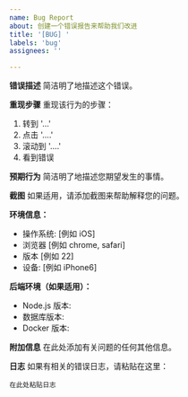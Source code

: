```yaml
---
name: Bug Report
about: 创建一个错误报告来帮助我们改进
title: '[BUG] '
labels: 'bug'
assignees: ''

---
```


**错误描述**
简洁明了地描述这个错误。

**重现步骤**
重现该行为的步骤：
1. 转到 '...'
2. 点击 '....'
3. 滚动到 '....'
4. 看到错误

**预期行为**
简洁明了地描述您期望发生的事情。

**截图**
如果适用，请添加截图来帮助解释您的问题。

**环境信息：**
 - 操作系统: [例如 iOS]
 - 浏览器 [例如 chrome, safari]
 - 版本 [例如 22]
 - 设备: [例如 iPhone6]

**后端环境（如果适用）：**
 - Node.js 版本:
 - 数据库版本:
 - Docker 版本:

**附加信息**
在此处添加有关问题的任何其他信息。

**日志**
如果有相关的错误日志，请粘贴在这里：
```
在此处粘贴日志
```